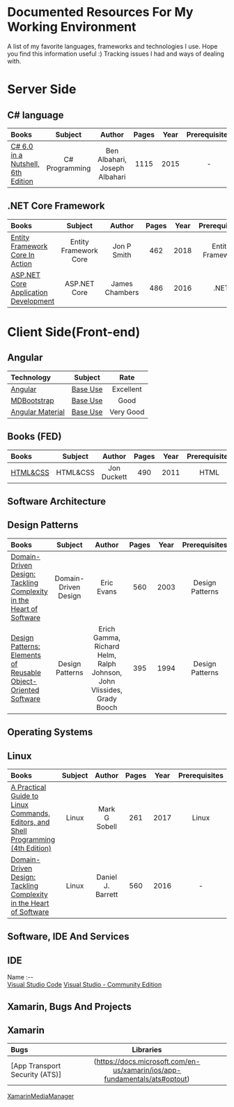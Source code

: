 # Documented Resources For My Working Environment

A list of my favorite languages, frameworks and technologies I use.
Hope you find this information useful :)
Tracking issues I had and ways of dealing with.

# Server Side 

## C# language
Books | Subject | Author | Pages | Year | Prerequisites | Rate
:-- | :--: | :--: | :--: | :--: | :--: | :--:
[C# 6.0 in a Nutshell, 6th Edition](https://www.oreilly.com/library/view/c-60-in/9781491927090/) | C# Programming | Ben Albahari, Joseph Albahari | 1115 | 2015 | - | Very Good |


## .NET Core Framework 
Books | Subject | Author | Pages | Year | Prerequisites | Rate
:-- | :--: | :--: | :--: | :--: | :--: | :--:
[Entity Framework Core In Action](https://www.manning.com/books/entity-framework-core-in-action) | Entity Framework Core | Jon P Smith | 462 | 2018 | Entity Framework | Excellent |
[ASP.NET Core Application Development](https://www.amazon.com/ASP-NET-Core-Application-Development-application/dp/1509304061) | ASP.NET Core | James Chambers | 486 | 2016 | .NET | Good |

# Client Side(Front-end)
## Angular
Technology | Subject | Rate  
:-- | :--: | :--: 
[Angular](https://angular.io/) | [Base Use](https://angular.io/tutorial) | Excellent
[MDBootstrap](https://mdbootstrap.com/) | [Base Use](https://mdbootstrap.com/docs/angular/) | Good |
[Angular Material](https://material.angular.io/) | [Base Use](https://material.angular.io/components/categories) | Very Good |
## Books (FED)
Books | Subject | Author | Pages | Year | Prerequisites | Rate
:-- | :--: | :--: | :--: | :--: | :--: | :--:
[HTML&CSS](http://www.htmlandcssbook.com/) | HTML&CSS | Jon Duckett | 490 | 2011 | HTML | Excellent |


## Software Architecture
## Design Patterns
Books | Subject | Author | Pages | Year | Prerequisites | Rate
:-- | :--: | :--: | :--: | :--: | :--: | :--:
[Domain-Driven Design: Tackling Complexity in the Heart of Software](https://www.amazon.com/Domain-Driven-Design-Tackling-Complexity-Software/dp/0321125215/ref=sr_1_1?ie=UTF8&qid=1548796859&sr=8-1&keywords=domain+driven+design+eric+evans) | Domain-Driven Design | Eric Evans | 560 | 2003 | Design Patterns | Excellent |
[Design Patterns: Elements of Reusable Object-Oriented Software](https://www.amazon.com/Design-Patterns-Elements-Reusable-Object-Oriented/dp/0201633612) | Design Patterns | Erich Gamma, Richard Helm, Ralph Johnson, John Vlissides, Grady Booch | 395  | 1994 | Design Patterns | Good |


## Operating Systems
## Linux
Books | Subject | Author | Pages | Year | Prerequisites | Rate
:-- | :--: | :--: | :--: | :--: | :--: | :--:
[A Practical Guide to Linux Commands, Editors, and Shell Programming (4th Edition) ](https://www.amazon.com/Practical-Guide-Commands-Editors-Programming/dp/0134774604) | Linux | Mark G Sobell | 261 | 2017 | Linux | Very Good |
[Domain-Driven Design: Tackling Complexity in the Heart of Software](https://www.oreilly.com/library/view/linux-pocket-guide/9781491927557/) | Linux | Daniel J. Barrett | 560 | 2016 | - | Excellent |

## Software, IDE And Services
## IDE
Name 
:--  
[Visual Studio Code](https://code.visualstudio.com/download)
[Visual Studio - Community Edition](https://visualstudio.microsoft.com/downloads/)

## Xamarin, Bugs And Projects
## Xamarin
Bugs | Libraries
:--  | :--: |
[App Transport Security (ATS)] | (https://docs.microsoft.com/en-us/xamarin/ios/app-fundamentals/ats#optout)
[XamarinMediaManager](https://github.com/martijn00/XamarinMediaManager)
